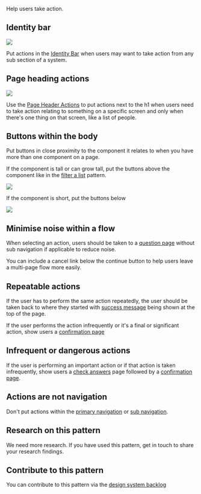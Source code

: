 Help users take action.

## Identity bar

<img src="/public/images/patterns/take-action-identity-bar.png">

Put actions in the [Identity Bar](/components/identity-bar/) when users may want to take action from any sub section of a system.

## Page heading actions

<img src="/public/images/patterns/take-action-page-header-actions.png">

Use the [Page Header Actions](/components/page-header-actions/) to put actions next to the h1 when users need to take action relating to something on a specific screen and only when there's one thing on that screen, like a list of people.

## Buttons within the body

Put buttons in close proximity to the component it relates to when you have more than one component on a page.

If the component is tall or can grow tall, put the buttons above the component like in the [filter a list](/patterns/filter-a-list/) pattern.


<img src="/public/images/patterns/take-action-in-page-buttons-above.png">

If the component is short, put the buttons below

<img src="/public/images/patterns/take-action-in-page-buttons-above.png">

## Minimise noise within a flow

When selecting an action, users should be taken to a [question page](https://design-system.service.gov.uk/patterns/question-pages/) without sub navigation if applicable to reduce noise.

You can include a cancel link below the continue button to help users leave a multi-page flow more easily.

## Repeatable actions

If the user has to perform the same action repeatedly, the user should be taken back to where they started with [success message](/components/banner/) being shown at the top of the page.

If the user performs the action infrequently or it's a final or significant action, show users a [confirmation page](https://design-system.service.gov.uk/patterns/confirmation-pages/)

## Infrequent or dangerous actions

If the user is performing an important action or if that action is taken infrequently, show users a [check answers](https://design-system.service.gov.uk/patterns/check-answers) page followed by a [confirmation page](https://design-system.service.gov.uk/patterns/confirmation-pages).

## Actions are not navigation

Don't put actions within the [primary navigation](/components/primary-navigation/) or [sub navigation](/components/sub-navigation/).

## Research on this pattern

We need more research. If you have used this pattern, get in touch to share your research findings.

## Contribute to this pattern

You can contribute to this pattern via the [design system backlog](https://github.com/ministryofjustice/mojdt-design-system-backlog/issues/38)
